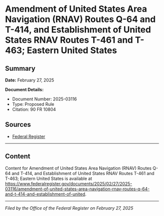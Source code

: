 # Amendment of United States Area Navigation (RNAV) Routes Q-64 and T-414, and Establishment of United States RNAV Routes T-461 and T-463; Eastern United States

## Summary

**Date:** February 27, 2025

**Document Details:**
- Document Number: 2025-03116
- Type: Proposed Rule
- Citation: 90 FR 10804

## Sources
- [Federal Register](https://www.federalregister.gov/documents/2025/02/27/2025-03116/amendment-of-united-states-area-navigation-rnav-routes-q-64-and-t-414-and-establishment-of-united)

---

## Content

Content for Amendment of United States Area Navigation (RNAV) Routes Q-64 and T-414, and Establishment of United States RNAV Routes T-461 and T-463; Eastern United States is available at https://www.federalregister.gov/documents/2025/02/27/2025-03116/amendment-of-united-states-area-navigation-rnav-routes-q-64-and-t-414-and-establishment-of-united.

---

*Filed by the Office of the Federal Register on February 27, 2025*
